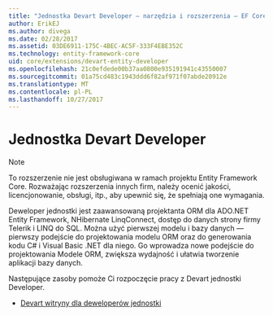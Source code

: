```yaml
---
title: "Jednostka Devart Developer — narzędzia i rozszerzenia — EF Core"
author: ErikEJ
ms.author: divega
ms.date: 02/28/2017
ms.assetid: 03DE6911-175C-4BEC-AC5F-333F4EBE352C
ms.technology: entity-framework-core
uid: core/extensions/devart-entity-developer
ms.openlocfilehash: 21c0efdede00b37aa0800e935191941c43550007
ms.sourcegitcommit: 01a75cd483c1943ddd6f82af971f07abde20912e
ms.translationtype: MT
ms.contentlocale: pl-PL
ms.lasthandoff: 10/27/2017
---
```

# <a name="devart-entity-developer"></a>Jednostka Devart Developer

> [!NOTE]  
> To rozszerzenie nie jest obsługiwana w ramach projektu Entity Framework Core. Rozważając rozszerzenia innych firm, należy ocenić jakości, licencjonowanie, obsługi, itp., aby upewnić się, że spełniają one wymagania.

Deweloper jednostki jest zaawansowaną projektanta ORM dla ADO.NET Entity Framework, NHibernate LinqConnect, dostęp do danych strony firmy Telerik i LINQ do SQL. Można użyć pierwszej modelu i bazy danych — pierwszy podejście do projektowania modelu ORM oraz do generowania kodu C# i Visual Basic .NET dla niego. Go wprowadza nowe podejście do projektowania Modele ORM, zwiększa wydajność i ułatwia tworzenie aplikacji bazy danych.

Następujące zasoby pomoże Ci rozpoczęcie pracy z Devart jednostki Developer.
* [Devart witryny dla deweloperów jednostki](https://www.devart.com/entitydeveloper/)
